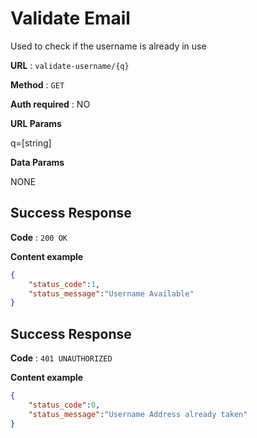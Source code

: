 # Validate Email

Used to check if the username is already in use

**URL** : `validate-username/{q}`

**Method** : `GET`

**Auth required** : NO

**URL Params**

q=[string]

**Data Params**

NONE

## Success Response

**Code** : `200 OK`

**Content example**

```json
{
    "status_code":1,
    "status_message":"Username Available"
}
```

## Success Response

**Code** : `401 UNAUTHORIZED`

**Content example**

```json
{
    "status_code":0,
    "status_message":"Username Address already taken"
}
```